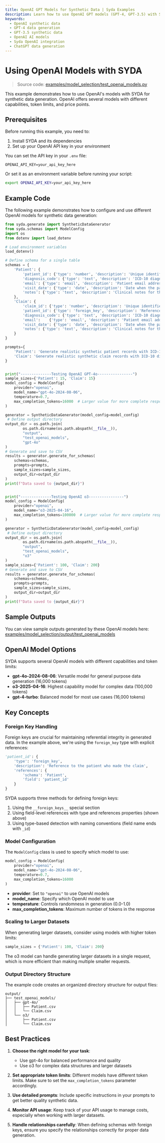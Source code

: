 ```yaml
---
title: OpenAI GPT Models for Synthetic Data | Syda Examples
description: Learn how to use OpenAI GPT models (GPT-4, GPT-3.5) with Syda for AI-powered synthetic data generation - model configuration, pricing, and performance comparison.
keywords:
  - OpenAI synthetic data
  - GPT-4 data generation
  - GPT-3.5 synthetic data
  - OpenAI AI models
  - Syda OpenAI integration
  - ChatGPT data generation
---
```


# Using OpenAI Models with SYDA

> Source code: [examples/model_selection/test_openai_models.py](https://github.com/syda-ai/syda/blob/main/examples/model_selection/example_openai_models.py)

This example demonstrates how to use OpenAI's models with SYDA for synthetic data generation. OpenAI offers several models with different capabilities, token limits, and price points.

## Prerequisites

Before running this example, you need to:

1. Install SYDA and its dependencies
2. Set up your OpenAI API key in your environment

You can set the API key in your `.env` file:

```
OPENAI_API_KEY=your_api_key_here
```

Or set it as an environment variable before running your script:

```bash
export OPENAI_API_KEY=your_api_key_here
```

## Example Code

The following example demonstrates how to configure and use different OpenAI models for synthetic data generation:

```python
from syda.generate import SyntheticDataGenerator
from syda.schemas import ModelConfig
import os
from dotenv import load_dotenv

# Load environment variables
load_dotenv()

# Define schema for a single table
schemas = {
    'Patient': {
        'patient_id': {'type': 'number', 'description': 'Unique identifier for the patient'},
        'diagnosis_code': {'type': 'text', 'description': 'ICD-10 diagnosis code'},
        'email': {'type': 'email', 'description': 'Patient email address used for communication'},
        'visit_date': {'type': 'date', 'description': 'Date when the patient visited the clinic'},
        'notes': {'type': 'text', 'description': 'Clinical notes for the patient visit'}
    },
    'Claim': {
        'claim_id': {'type': 'number', 'description': 'Unique identifier for the claim'},
        'patient_id': {'type': 'foreign_key', 'description': 'Reference to the patient who made the claim', 'references': {'schema': 'Patient', 'field': 'patient_id'}},
        'diagnosis_code': {'type': 'text', 'description': 'ICD-10 diagnosis code'},
        'email':    {'type': 'email', 'description': 'Patient email address used for communication'},
        'visit_date': {'type': 'date', 'description': 'Date when the patient visited the clinic'},
        'notes': {'type': 'text', 'description': 'Clinical notes for the patient visit'}
    }
}

prompts={
    'Patient': 'Generate realistic synthetic patient records with ICD-10 diagnosis codes, emails, visit dates, and clinical notes.', 
    'Claim': 'Generate realistic synthetic claim records with ICD-10 diagnosis codes, emails, visit dates, and clinical notes.'
}


print("--------------Testing OpenAI GPT-4o----------------")
sample_sizes={'Patient': 15, 'Claim': 15}
model_config = ModelConfig(
    provider="openai",
    model_name="gpt-4o-2024-08-06",
    temperature=0.7,
    max_completion_tokens=16000  # Larger value for more complete responses
)

generator = SyntheticDataGenerator(model_config=model_config)
 # Define output directory
output_dir = os.path.join(
        os.path.dirname(os.path.abspath(__file__)), 
        "output", 
        "test_openai_models", 
        "gpt-4o"
)
# Generate and save to CSV
results = generator.generate_for_schemas(
    schemas=schemas,
    prompts=prompts,
    sample_sizes=sample_sizes,
    output_dir=output_dir
)
print(f"Data saved to {output_dir}")


print("--------------Testing OpenAI o3----------------")
model_config = ModelConfig(
    provider="openai",
    model_name="o3-2025-04-16",
    max_completion_tokens=100000  # Larger value for more complete responses
)

generator = SyntheticDataGenerator(model_config=model_config)
 # Define output directory
output_dir = os.path.join(
        os.path.dirname(os.path.abspath(__file__)), 
        "output", 
        "test_openai_models", 
        "o3"
)
sample_sizes={'Patient': 100, 'Claim': 200}
# Generate and save to CSV
results = generator.generate_for_schemas(
    schemas=schemas,
    prompts=prompts,
    sample_sizes=sample_sizes,
    output_dir=output_dir
)
print(f"Data saved to {output_dir}")
```

## Sample Outputs

You can view sample outputs generated by these OpenAI models here:
[examples/model_selection/output/test_openai_models](https://github.com/syda-ai/syda/tree/main/examples/model_selection/output/test_openai_models)

## OpenAI Model Options

SYDA supports several OpenAI models with different capabilities and token limits:

- **gpt-4o-2024-08-06**: Versatile model for general purpose data generation (16,000 tokens)
- **o3-2025-04-16**: Highest capability model for complex data (100,000 tokens)
- **gpt-4-turbo**: Balanced model for most use cases (16,000 tokens)

## Key Concepts

### Foreign Key Handling

Foreign keys are crucial for maintaining referential integrity in generated data. In the example above, we're using the `foreign_key` type with explicit references:

```python
'patient_id': {
    'type': 'foreign_key',
    'description': 'Reference to the patient who made the claim',
    'references': {
        'schema': 'Patient', 
        'field': 'patient_id'
    }
}
```

SYDA supports three methods for defining foreign keys:
1. Using the `__foreign_keys__` special section
2. Using field-level references with type and references properties (shown above)
3. Using type-based detection with naming conventions (field name ends with `_id`)

### Model Configuration

The `ModelConfig` class is used to specify which model to use:

```python
model_config = ModelConfig(
    provider="openai",
    model_name="gpt-4o-2024-08-06",
    temperature=0.7,
    max_completion_tokens=16000
)
```

- **provider**: Set to `"openai"` to use OpenAI models
- **model_name**: Specify which OpenAI model to use
- **temperature**: Controls randomness in generation (0.0-1.0)
- **max_completion_tokens**: Maximum number of tokens in the response

### Scaling to Larger Datasets

When generating larger datasets, consider using models with higher token limits:

```python
sample_sizes = {'Patient': 100, 'Claim': 200}
```

The o3 model can handle generating larger datasets in a single request, which is more efficient than making multiple smaller requests.

### Output Directory Structure

The example code creates an organized directory structure for output files:

```
output/
├── test_openai_models/
│   ├── gpt-4o/
│   │   ├── Patient.csv
│   │   └── Claim.csv
│   └── o3/
│       ├── Patient.csv
│       └── Claim.csv
```

## Best Practices

1. **Choose the right model for your task**: 
   - Use gpt-4o for balanced performance and quality
   - Use o3 for complex data structures and larger datasets

2. **Set appropriate token limits**: Different models have different token limits. Make sure to set the `max_completion_tokens` parameter accordingly.

3. **Use detailed prompts**: Include specific instructions in your prompts to get better quality synthetic data.

4. **Monitor API usage**: Keep track of your API usage to manage costs, especially when working with larger datasets.

5. **Handle relationships carefully**: When defining schemas with foreign keys, ensure you specify the relationships correctly for proper data generation.
